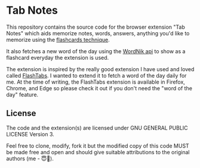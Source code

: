 # Tab Notes

This repository contains the source code for the browser extension "Tab Notes" which aids memorize notes, words, answers, anything you'd like to memorize using the [flashcards technique](https://en.wikipedia.org/wiki/Flashcard).

It also fetches a new word of the day using the [WordNik api](https://www.wordnik.com/word-of-the-day) to show as a flashcard everyday the extension is used.

The extension is inspired by the really good extension I have used and loved called [FlashTabs](https://chromewebstore.google.com/detail/flashtabs/gcgdbnfebnhdbffnohjibaomkiepmfnb?pli=1).
I wanted to extend it to fetch a word of the day daily for me. At the time of writing, the FlashTabs extension is available in Firefox, Chrome, and Edge so please check it out if you don't need the "word of the day" feature.

## License

The code and the extension(s) are licensed under GNU GENERAL PUBLIC LICENSE Version 3.

Feel free to clone, modify, fork it but the modified copy of this code MUST be made free and open and should give suitable attributions to the original authors (me - 😇🫣).
